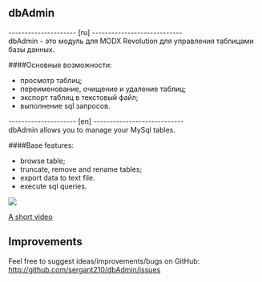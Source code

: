 ## dbAdmin

--------------------- [ru] ----------------------------  
dbAdmin - это модуль для MODX Revolution для управления таблицами базы данных.  
 
####Основные возможности:  
- просмотр таблиц;
- переименование, очищение и удаление таблиц;
- экспорт таблиц в текстовый файл;
- выполнение sql запросов.

--------------------- [en] ----------------------------  
dbAdmin allows you to manage your MySql tables.  

####Base features:
- browse table;
- truncate, remove and rename tables;
- export data to text file.
- execute sql queries.

[![](https://file.modx.pro/files/5/e/8/5e86a866604d5af39e5d9aa9aa3438e7s.jpg)](https://file.modx.pro/files/5/e/8/5e86a866604d5af39e5d9aa9aa3438e7.png)

[A short video](https://youtu.be/Qnm2a8vsqiU)
## Improvements
Feel free to suggest ideas/improvements/bugs on GitHub:
http://github.com/sergant210/dbAdmin/issues
